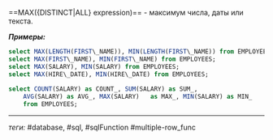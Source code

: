==MAX({DISTINCT|ALL} expression)== - максимум числа, даты или текста.

***Примеры:***
```sql
select MAX(LENGTH(FIRST\_NAME)), MIN(LENGTH(FIRST\_NAME)) from EMPLOYEES;  
select MAX(FIRST\_NAME), MIN(FIRST\_NAME) from EMPLOYEES;  
select MAX(SALARY), MIN(SALARY) from EMPLOYEES;  
select MAX(HIRE\_DATE), MIN(HIRE\_DATE) from EMPLOYEES;  
  
select COUNT(SALARY) as COUNT_, SUM(SALARY) as SUM_,
	AVG(SALARY) as AVG_, MAX(SALARY)   as MAX_, MIN(SALARY) as MIN_  
    from EMPLOYEES;
```
---
*теги:* #database, #sql, #sqlFunction #multiple-row_func 